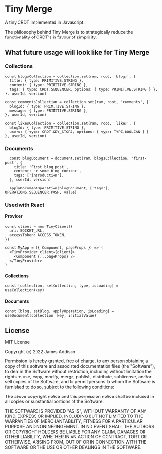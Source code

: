 # Tiny Merge
A tiny CRDT implemented in Javascript.

The philosophy behind Tiny Merge is to strategically reduce the functionality of CRDT's in favour of simplicity.

## What future usage will look like for Tiny Merge

### Collections
```
const blogsCollection = collection.set(ram, root, 'blogs', {
  title: { type: PRIMITIVE.STRING },
  content: { type: PRIMITIVE.STRING },
  tags: { type: CRDT.SEQUENCER, options: { type: PRIMITIVE.STRING } },
}, userId, version)
```

```
const commentsCollection = collection.set(ram, root, 'comments', {
  blogId: { type: PRIMITIVE.STRING },
  message: { type: PRIMITIVE.STRING },
}, userId, version)
```

```
const likesCollection = collection.set(ram, root, 'likes', {
  blogId: { type: PRIMITIVE.STRING },
  users: { type: CRDT.KEY_STORE, options: { type: TYPE.BOOLEAN } }
}, userId, version)
```

### Documents
```
  const blogDocument = document.set(ram, blogsCollection, 'first-post', {
    title: 'First blog post',
    content: '# Some blog content',
    tags: ['introduction'],
  }, userId, version)

  applyDocumentOperation(blogDocument, ['tags'], OPERATIONS.SEQUENCER.PUSH, value)
```

### Used with React

#### Provider
```
const client = new TinyClient({
  uri: SOCKET_URL,
  accessToken: ACCESS_TOKEN,
})

const MyApp = ({ Component, pageProps }) => (
  <TinyProvider client={client}>
    <Component {...pageProps} />
  </TinyProvider>
)
```

#### Collections
```
const [collection, setCollection, type, isLoading] = useCollection(key)
```

#### Documents
```
const [blog, setBlog, applyOperation, isLoading] = useDocument(collection, key, initialValue)
```

## License
MIT License

Copyright (c) 2022 James Addison

Permission is hereby granted, free of charge, to any person obtaining a copy
of this software and associated documentation files (the "Software"), to deal
in the Software without restriction, including without limitation the rights
to use, copy, modify, merge, publish, distribute, sublicense, and/or sell
copies of the Software, and to permit persons to whom the Software is
furnished to do so, subject to the following conditions:

The above copyright notice and this permission notice shall be included in all
copies or substantial portions of the Software.

THE SOFTWARE IS PROVIDED "AS IS", WITHOUT WARRANTY OF ANY KIND, EXPRESS OR
IMPLIED, INCLUDING BUT NOT LIMITED TO THE WARRANTIES OF MERCHANTABILITY,
FITNESS FOR A PARTICULAR PURPOSE AND NONINFRINGEMENT. IN NO EVENT SHALL THE
AUTHORS OR COPYRIGHT HOLDERS BE LIABLE FOR ANY CLAIM, DAMAGES OR OTHER
LIABILITY, WHETHER IN AN ACTION OF CONTRACT, TORT OR OTHERWISE, ARISING FROM,
OUT OF OR IN CONNECTION WITH THE SOFTWARE OR THE USE OR OTHER DEALINGS IN THE
SOFTWARE.
